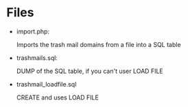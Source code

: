 Files
=
- import.php: 
  
  Imports the trash mail domains from a file into a SQL table
  
- trashmails.sql: 

  DUMP of the SQL table, if you can't user LOAD FILE
  
- trashmail_loadfile.sql

  CREATE and uses LOAD FILE